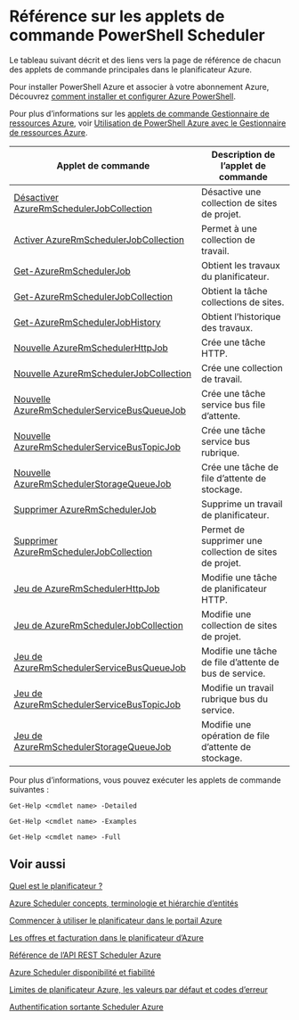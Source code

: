 <properties
 pageTitle="Référence sur les applets de commande PowerShell Scheduler"
 description="Référence sur les applets de commande PowerShell Scheduler"
 services="scheduler"
 documentationCenter=".NET"
 authors="derek1ee"
 manager="kevinlam1"
 editor=""/>
<tags
 ms.service="scheduler"
 ms.workload="infrastructure-services"
 ms.tgt_pltfrm="na"
 ms.devlang="dotnet"
 ms.topic="article"
 ms.date="08/18/2016"
 ms.author="deli"/>

# <a name="scheduler-powershell-cmdlets-reference"></a>Référence sur les applets de commande PowerShell Scheduler

Le tableau suivant décrit et des liens vers la page de référence de chacun des applets de commande principales dans le planificateur Azure.

Pour installer PowerShell Azure et associer à votre abonnement Azure, Découvrez [comment installer et configurer Azure PowerShell](../powershell-install-configure.md). 

Pour plus d’informations sur les [applets de commande Gestionnaire de ressources Azure](https://msdn.microsoft.com/library/mt125356\(v=azure.200\).aspx), voir [Utilisation de PowerShell Azure avec le Gestionnaire de ressources Azure](../powershell-azure-resource-manager.md).

|Applet de commande|Description de l’applet de commande|
|---|---|
[Désactiver AzureRmSchedulerJobCollection](https://msdn.microsoft.com/library/mt490133\(v=azure.200\).aspx) |Désactive une collection de sites de projet. 
[Activer AzureRmSchedulerJobCollection](https://msdn.microsoft.com/library/mt490135\(v=azure.200\).aspx) |Permet à une collection de travail.
[Get-AzureRmSchedulerJob](https://msdn.microsoft.com/library/mt490125\(v=azure.200\).aspx) |Obtient les travaux du planificateur.
[Get-AzureRmSchedulerJobCollection](https://msdn.microsoft.com/library/mt490132\(v=azure.200\).aspx) |Obtient la tâche collections de sites.
[Get-AzureRmSchedulerJobHistory](https://msdn.microsoft.com/library/mt490126\(v=azure.200\).aspx) |Obtient l’historique des travaux.
[Nouvelle AzureRmSchedulerHttpJob](https://msdn.microsoft.com/library/mt490136\(v=azure.200\).aspx) |Crée une tâche HTTP.
[Nouvelle AzureRmSchedulerJobCollection](https://msdn.microsoft.com/library/mt490141\(v=azure.200\).aspx) |Crée une collection de travail.
[Nouvelle AzureRmSchedulerServiceBusQueueJob](https://msdn.microsoft.com/library/mt490134\(v=azure.200\).aspx) |Crée une tâche service bus file d’attente.
[Nouvelle AzureRmSchedulerServiceBusTopicJob](https://msdn.microsoft.com/library/mt490142\(v=azure.200\).aspx) |Crée une tâche service bus rubrique.
[Nouvelle AzureRmSchedulerStorageQueueJob](https://msdn.microsoft.com/library/mt490127\(v=azure.200\).aspx) |Crée une tâche de file d’attente de stockage. 
[Supprimer AzureRmSchedulerJob](https://msdn.microsoft.com/library/mt490140\(v=azure.200\).aspx) |Supprime un travail de planificateur.  
[Supprimer AzureRmSchedulerJobCollection](https://msdn.microsoft.com/library/mt490131\(v=azure.200\).aspx) |Permet de supprimer une collection de sites de projet. 
[Jeu de AzureRmSchedulerHttpJob](https://msdn.microsoft.com/library/mt490130\(v=azure.200\).aspx) |Modifie une tâche de planificateur HTTP.
[Jeu de AzureRmSchedulerJobCollection](https://msdn.microsoft.com/library/mt490129\(v=azure.200\).aspx) |Modifie une collection de sites de projet. 
[Jeu de AzureRmSchedulerServiceBusQueueJob](https://msdn.microsoft.com/library/mt490143\(v=azure.200\).aspx) |Modifie une tâche de file d’attente de bus de service.  
[Jeu de AzureRmSchedulerServiceBusTopicJob](https://msdn.microsoft.com/library/mt490137\(v=azure.200\).aspx) |Modifie un travail rubrique bus du service. 
[Jeu de AzureRmSchedulerStorageQueueJob](https://msdn.microsoft.com/library/mt490128\(v=azure.200\).aspx) |Modifie une opération de file d’attente de stockage.   

Pour plus d’informations, vous pouvez exécuter les applets de commande suivantes : 

```
Get-Help <cmdlet name> -Detailed
```
```
Get-Help <cmdlet name> -Examples
```
```
Get-Help <cmdlet name> -Full
```

## <a name="see-also"></a>Voir aussi


 [Quel est le planificateur ?](scheduler-intro.md)

 [Azure Scheduler concepts, terminologie et hiérarchie d’entités](scheduler-concepts-terms.md)

 [Commencer à utiliser le planificateur dans le portail Azure](scheduler-get-started-portal.md)

 [Les offres et facturation dans le planificateur d’Azure](scheduler-plans-billing.md)

 [Référence de l’API REST Scheduler Azure](https://msdn.microsoft.com/library/mt629143)

 [Azure Scheduler disponibilité et fiabilité](scheduler-high-availability-reliability.md)

 [Limites de planificateur Azure, les valeurs par défaut et codes d’erreur](scheduler-limits-defaults-errors.md)

 [Authentification sortante Scheduler Azure](scheduler-outbound-authentication.md)
